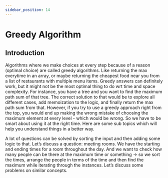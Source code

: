 ```yaml
---
sidebar_position: 14
---
```


# Greedy Algorithm

## Introduction
Algorithms where we make choices at every step because of a reason (optimal choice) are called greedy algorithms. Like returning the max everytime in an array, or maybe returning the cheapest food near you from a list of restaurants with multiple menu items. Greedy answers can definitely work, but it might not be the most optimal thing to do wrt time and space complexity.
For instance, you have a tree and you want to find the maximum path sum of that tree. The correct solution to that would be to explore all different cases, add memoization to the logic, and finally return the max path sum from that. However, if you try to use a greedy approach right from the top, you would end up making the wrong mistake of choosing the maximum element at every level - which would be wrong. So we have to be smart about using it at the right time. Here are some sub topics which will help
you understand things in a better way.  


A lot of questions can be solved by sorting the input and then adding some logic to that. Let’s discuss a question: meeting rooms. We have the starting and ending times for a room throughout the day. And we want to check how many people can be there at the maximum time or something -> so we sort the times, arrange the people in terms of the time and then find the maximum while iterating through the instances. Let’s discuss some problems on similar concepts. 

